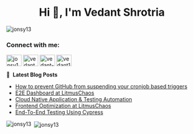 <h1 align="center">Hi 👋, I'm Vedant Shrotria</h1>
<p align="left"> <img src="https://komarev.com/ghpvc/?username=jonsy13&label=Profile%20views&color=0e75b6&style=flat" alt="jonsy13" /> </p>

<h3 align="left">Connect with me:</h3>
<p align="left">
<a href="https://dev.to/jonsy13" target="blank"><img align="center" src="https://raw.githubusercontent.com/rahuldkjain/github-profile-readme-generator/master/src/images/icons/Social/devto.svg" alt="jonsy13" height="30" width="40" /></a>
<a href="https://twitter.com/vedantshrotria" target="blank"><img align="center" src="https://raw.githubusercontent.com/rahuldkjain/github-profile-readme-generator/master/src/images/icons/Social/twitter.svg" alt="vedantshrotria" height="30" width="40" /></a>
<a href="https://linkedin.com/in/vedant-shrotria-09a0ab188" target="blank"><img align="center" src="https://raw.githubusercontent.com/rahuldkjain/github-profile-readme-generator/master/src/images/icons/Social/linked-in-alt.svg" alt="vedant-shrotria-09a0ab188" height="30" width="40" /></a>
<a href="https://www.hackerrank.com/vedant13111998" target="blank"><img align="center" src="https://raw.githubusercontent.com/rahuldkjain/github-profile-readme-generator/master/src/images/icons/Social/hackerrank.svg" alt="vedant13111998" height="30" width="40" /></a>
</p>

📕 &nbsp;**Latest Blog Posts**
<!-- BLOG-POST-LIST:START -->
- [How to prevent GitHub from suspending your cronjob based triggers](https://medium.com/@vedant13111998/logging-using-efk-for-litmuschaos-efaffecae7d6)
- [E2E Dashboard at LitmusChaos](https://medium.com/@vedant13111998/e2e-dashboard-at-litmuschaos-90af98e0a721)
- [Cloud Native Application & Testing Automation](https://medium.com/@vedant13111998/cloud-native-application-testing-automation-c986bbd84b28)
- [Frontend Optimization at LitmusChaos](https://medium.com/@vedant13111998/frontend-optimization-at-litmuschaos-2fc839911436)
- [End-To-End Testing Using Cypress](https://dev.to/litmus-chaos/cypress-end-to-end-testing-and-experience-cn4)
<!-- BLOG-POST-LIST:END -->


<p><img align="left" src="https://github-readme-stats.vercel.app/api/top-langs?username=jonsy13&show_icons=true&locale=en&layout=compact" alt="jonsy13" /></p>

&nbsp;<img align="center" src="https://github-readme-stats.vercel.app/api?username=jonsy13&show_icons=true&locale=en&count_private=true&include_all_commits=true" alt="jonsy13" />

